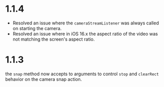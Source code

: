 # 1.1.4
- Resolved an issue where the `cameraStreamListener` was always called on starting the camera.
- Resolved an issue where in iOS 16.x the aspect ratio of the video was not matching the screen's aspect ratio.

# 1.1.3
the `snap` method now accepts to arguments to control `stop` and `clearRect` behavior on the camera snap action.
